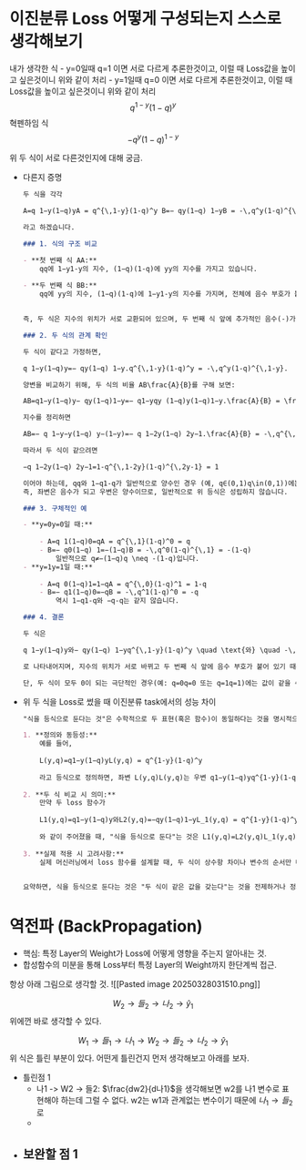 # 이진분류 Loss 어떻게 구성되는지 스스로 생각해보기
내가 생각한 식
	- y=0일때 q=1 이면 서로 다르게 추론한것이고, 이럴 때 Loss값을 높이고 싶은것이니 위와 같이 처리
	- y=1일때 q=0 이면 서로 다르게 추론한것이고, 이럴 때 Loss값을 높이고 싶은것이니 위와 같이 처리
$$
q^{1-y}(1-q)^y
$$
혁펜하임 식
$$
-q^y(1-q)^{1-y}
$$

위 두 식이 서로 다른것인지에 대해 궁금.

- 다른지 증명

	```markdown
	두 식을 각각
	
	A=q 1−y(1−q)yA = q^{\,1-y}(1-q)^y B=− qy(1−q) 1−yB = -\,q^y(1-q)^{\,1-y}
	
	라고 하겠습니다.
	
	### 1. 식의 구조 비교
	
	- **첫 번째 식 AA:**  
	    qq에 1−y1-y의 지수, (1−q)(1-q)에 yy의 지수를 가지고 있습니다.
	    
	- **두 번째 식 BB:**  
	    qq에 yy의 지수, (1−q)(1-q)에 1−y1-y의 지수를 가지며, 전체에 음수 부호가 붙어 있습니다.
	    
	
	즉, 두 식은 지수의 위치가 서로 교환되어 있으며, 두 번째 식 앞에 추가적인 음수(-)가 붙어 있습니다.
	
	### 2. 두 식의 관계 확인
	
	두 식이 같다고 가정하면,
	
	q 1−y(1−q)y=− qy(1−q) 1−y.q^{\,1-y}(1-q)^y = -\,q^y(1-q)^{\,1-y}.
	
	양변을 비교하기 위해, 두 식의 비율 AB\frac{A}{B}를 구해 보면:
	
	AB=q1−y(1−q)y− qy(1−q)1−y=− q1−yqy (1−q)y(1−q)1−y.\frac{A}{B} = \frac{q^{1-y}(1-q)^y}{-\,q^y(1-q)^{1-y}} = -\,\frac{q^{1-y}}{q^y}\,\frac{(1-q)^y}{(1-q)^{1-y}}.
	
	지수를 정리하면
	
	AB=− q 1−y−y(1−q) y−(1−y)=− q 1−2y(1−q) 2y−1.\frac{A}{B} = -\,q^{\,1-y-y}(1-q)^{\,y-(1-y)} = -\,q^{\,1-2y}(1-q)^{\,2y-1}.
	
	따라서 두 식이 같으려면
	
	−q 1−2y(1−q) 2y−1=1-q^{\,1-2y}(1-q)^{\,2y-1} = 1
	
	이어야 하는데, qq와 1−q1-q가 일반적으로 양수인 경우 (예, q∈(0,1)q\in(0,1))에는 q 1−2y(1−q) 2y−1q^{\,1-2y}(1-q)^{\,2y-1}도 양수입니다.  
	즉, 좌변은 음수가 되고 우변은 양수이므로, 일반적으로 위 등식은 성립하지 않습니다.
	
	### 3. 구체적인 예
	
	- **y=0y=0일 때:**
	    
	    - A=q 1(1−q)0=qA = q^{\,1}(1-q)^0 = q
	    - B=− q0(1−q) 1=−(1−q)B = -\,q^0(1-q)^{\,1} = -(1-q)  
	        일반적으로 q≠−(1−q)q \neq -(1-q)입니다.
	- **y=1y=1일 때:**
	    
	    - A=q 0(1−q)1=1−qA = q^{\,0}(1-q)^1 = 1-q
	    - B=− q1(1−q)0=−qB = -\,q^1(1-q)^0 = -q  
	        역시 1−q1-q와 −q-q는 같지 않습니다.
	
	### 4. 결론
	
	두 식은
	
	q 1−y(1−q)y와− qy(1−q) 1−yq^{\,1-y}(1-q)^y \quad \text{와} \quad -\,q^y(1-q)^{\,1-y}
	
	로 나타내어지며, 지수의 위치가 서로 바뀌고 두 번째 식 앞에 음수 부호가 붙어 있기 때문에, 일반적인 qq (예: q∈(0,1)q\in(0,1))와 yy의 값에 대해 **서로 다른 값**을 갖습니다.
	
	단, 두 식이 모두 0이 되는 극단적인 경우(예: q=0q=0 또는 q=1q=1)에는 값이 같을 수 있으나, 보통의 경우에는 두 식은 **같지 않다**고 할 수 있습니다.
	
	```
- 위 두 식을 Loss로 썼을 때 이진분류 task에서의 성능 차이
	```markdown
	"식을 등식으로 둔다는 것"은 수학적으로 두 표현(혹은 함수)이 동일하다는 것을 명시적으로 나타내는 것을 의미합니다. 구체적으로:
	
	1. **정의와 동등성:**  
	    예를 들어,
	    
	    L(y,q)=q1−y(1−q)yL(y,q) = q^{1-y}(1-q)^y
	    
	    라고 등식으로 정의하면, 좌변 L(y,q)L(y,q)는 우변 q1−y(1−q)yq^{1-y}(1-q)^y와 모든 yy와 qq의 값(정의역 내)에서 정확히 같은 값을 가진다고 주장하는 것입니다.
	    
	2. **두 식 비교 시 의미:**  
	    만약 두 loss 함수가
	    
	    L1(y,q)=q1−y(1−q)y와L2(y,q)=−qy(1−q)1−yL_1(y,q) = q^{1-y}(1-q)^y \quad \text{와} \quad L_2(y,q) = -q^y(1-q)^{1-y}
	    
	    와 같이 주어졌을 때, "식을 등식으로 둔다"는 것은 L1(y,q)=L2(y,q)L_1(y,q) = L_2(y,q)라고 선언하는 것과 같습니다. 이때 두 함수가 모든 yy와 qq에 대해 정확히 동일한 값을 가져야 등식이 성립하게 됩니다.
	    
	3. **실제 적용 시 고려사항:**  
	    실제 머신러닝에서 loss 함수를 설계할 때, 두 식이 상수항 차이나 변수의 순서만 다르고 미분 값(gradient)이 동일하다면, 학습 과정에서는 영향을 주지 않을 수 있습니다. 하지만 수학적으로 등식을 세울 때는 모든 항들이 정확히 일치해야 한다는 점을 강조하는 것입니다.
	    
	
	요약하면, 식을 등식으로 둔다는 것은 "두 식이 같은 값을 갖는다"는 것을 전제하거나 정의하는 것이며, 이는 문제를 풀거나 모델을 최적화할 때 해당 관계를 엄격히 적용한다는 의미입니다.
	```


# 역전파 (BackPropagation)
- 핵심: 특정 Layer의 Weight가 Loss에 어떻게 영향을 주는지 알아내는 것.
- 합성함수의 미분을 통해 Loss부터 특정 Layer의 Weight까지 한단계씩 접근.

항상 아래 그림으로 생각할 것.
![[Pasted image 20250328031510.png]]

$$
W_2 \rightarrow 들_2 \rightarrow 나_2 \rightarrow \hat{y}_1
$$
위에껀 바로 생각할 수 있다.

$$
W_1 \rightarrow 들_1 \rightarrow 나_1 \rightarrow W_2 \rightarrow 들_2 \rightarrow 나_2 \rightarrow \hat{y}_1
$$
위 식은 틀린 부분이 있다. 어떤게 틀린건지 먼저 생각해보고 아래를 보자.

- 틀린점 1
	- 나1 -> W2 -> 들2: $\frac{dw2}{d나1}$을 생각해보면 w2를 나1 변수로 표현해야 하는데 그럴 수 없다. w2는 w1과 관계없는 변수이기 때문에 $나_1 \rightarrow 들_2$ 로
	- 
- 보완할 점 1
	- 